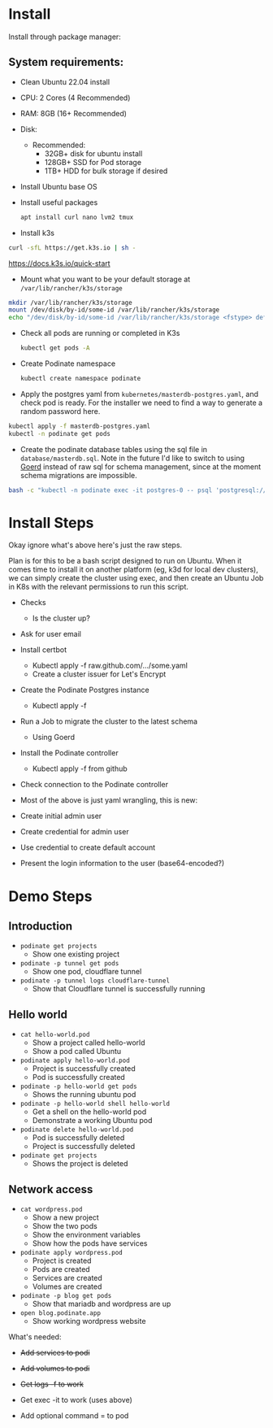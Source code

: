 # Install 
Install through package manager:




## System requirements: 
- Clean Ubuntu 22.04 install
- CPU: 2 Cores (4 Recommended)
- RAM: 8GB (16+ Recommended)
- Disk:
  - Recommended:
    - 32GB+ disk for ubuntu install
    - 128GB+ SSD for Pod storage
    - 1TB+ HDD for bulk storage if desired

- Install Ubuntu base OS
- Install useful packages
    ```bash
    apt install curl nano lvm2 tmux
    ```
- Install k3s 

```bash
curl -sfL https://get.k3s.io | sh -
``` 
https://docs.k3s.io/quick-start

- Mount what you want to be your default storage at `/var/lib/rancher/k3s/storage`

```bash
mkdir /var/lib/rancher/k3s/storage
mount /dev/disk/by-id/some-id /var/lib/rancher/k3s/storage
echo "/dev/disk/by-id/some-id /var/lib/rancher/k3s/storage <fstype> defaults 0 0" >> /etc/fstab
```

- Check all pods are running or completed in K3s

    ```bash
    kubectl get pods -A
    ```
- Create Podinate namespace 

    ```bash
    kubectl create namespace podinate
    ```
- Apply the postgres yaml from `kubernetes/masterdb-postgres.yaml`, and check pod is ready. For the installer we need to find a way to generate a random password here. 

```bash
kubectl apply -f masterdb-postgres.yaml
kubectl -n podinate get pods
```

- Create the podinate database tables using the sql file in `database/masterdb.sql`. Note in the future I'd like to switch to using [Goerd](https://github.com/covrom/goerd) instead of raw sql for schema management, since at the moment schema migrations are impossible. 
```bash
bash -c "kubectl -n podinate exec -it postgres-0 -- psql 'postgresql://postgres:\$\$(kubectl -n podinate get secret masterdb-secret -o jsonpath='{.data.superUserPassword}' | base64 --decode ; echo)@localhost/podinate'" < masterdb.sql
```


# Install Steps
Okay ignore what's above here's just the raw steps. 

Plan is for this to be a bash script designed to run on Ubuntu. When it comes time to install it on another platform (eg, k3d for local dev clusters), we can simply create the cluster using exec, and then create an Ubuntu Job in K8s with the relevant permissions to run this script. 

- Checks
    - Is the cluster up? 
- Ask for user email
- Install certbot
    - Kubectl apply -f raw.github.com/.../some.yaml
    - Create a cluster issuer for Let's Encrypt
- Create the Podinate Postgres instance
    - Kubectl apply -f 
- Run a Job to migrate the cluster to the latest schema
    - Using Goerd
- Install the Podinate controller
    - Kubectl apply -f from github
- Check connection to the Podinate controller

- Most of the above is just yaml wrangling, this is new:
- Create initial admin user
- Create credential for admin user
- Use credential to create default account
- Present the login information to the user (base64-encoded?)

# Demo Steps
## Introduction
- `podinate get projects`
    - Show one existing project
- `podinate -p tunnel get pods`
    - Show one pod, cloudflare tunnel
- `podinate -p tunnel logs cloudflare-tunnel`
    - Show that Cloudflare tunnel is successfully running

## Hello world 
- `cat hello-world.pod`
    - Show a project called hello-world
    - Show a pod called Ubuntu
- `podinate apply hello-world.pod`
    - Project is successfully created
    - Pod is successfully created
- `podinate -p hello-world get pods`
    - Shows the running ubuntu pod 
- `podinate -p hello-world shell hello-world`
    - Get a shell on the hello-world pod
    - Demonstrate a working Ubuntu pod
- `podinate delete hello-world.pod`
    - Pod is successfully deleted
    - Project is successfully deleted
- `podinate get projects`
    - Shows the project is deleted

## Network access
- `cat wordpress.pod`
    - Show a new project 
    - Show the two pods
    - Show the environment variables
    - Show how the pods have services
- `podinate apply wordpress.pod`
    - Project is created
    - Pods are created
    - Services are created
    - Volumes are created
- `podinate -p blog get pods`
    - Show that mariadb and wordpress are up
- `open blog.podinate.app`
    - Show working wordpress website

What's needed:

- ~~Add services to podi~~
- ~~Add volumes to podi~~


- ~~Get logs -f to work~~
- Get exec -it to work (uses above)
- Add optional command = to pod 
